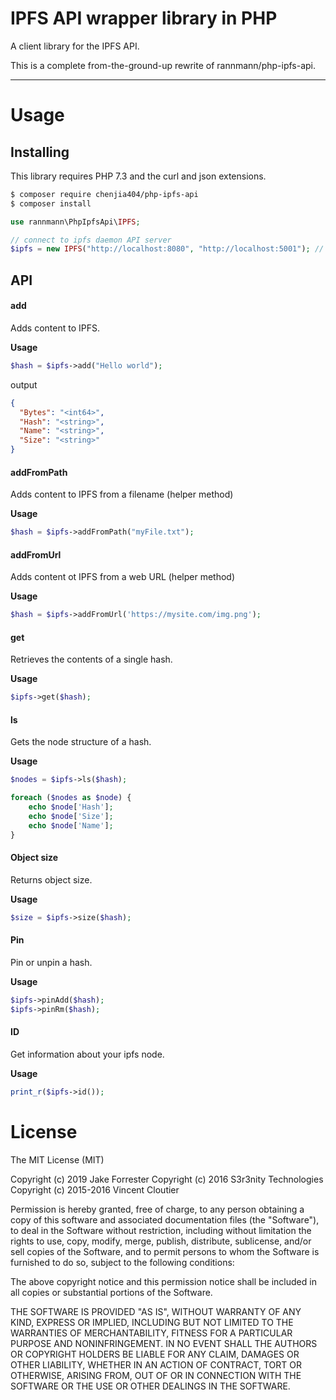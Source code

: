 IPFS API wrapper library in PHP
======================================

A client library for the IPFS API.

This is a complete from-the-ground-up rewrite of rannmann/php-ipfs-api.

-----

# Usage

## Installing 

This library requires PHP 7.3 and the curl and json extensions.

```bash
$ composer require chenjia404/php-ipfs-api
$ composer install
```

```PHP
use rannmann\PhpIpfsApi\IPFS;

// connect to ipfs daemon API server
$ipfs = new IPFS("http://localhost:8080", "http://localhost:5001"); // leaving out the arguments will default to these values
```


## API


#### add

Adds content to IPFS. 

**Usage**
```PHP
$hash = $ipfs->add("Hello world");
```
output
```JSON
{
  "Bytes": "<int64>",
  "Hash": "<string>",
  "Name": "<string>",
  "Size": "<string>"
}
```

#### addFromPath

Adds content to IPFS from a filename (helper method)

**Usage**
```PHP
$hash = $ipfs->addFromPath("myFile.txt");
```

#### addFromUrl

Adds content ot IPFS from a web URL (helper method)

**Usage**
```PHP
$hash = $ipfs->addFromUrl('https://mysite.com/img.png');
```


#### get

Retrieves the contents of a single hash.

**Usage**
```PHP
$ipfs->get($hash);
```

#### ls
Gets the node structure of a hash.

**Usage**
```PHP
$nodes = $ipfs->ls($hash);

foreach ($nodes as $node) {
	echo $node['Hash'];
	echo $node['Size'];
	echo $node['Name'];
}
```


#### Object size

Returns object size.

**Usage**
```PHP
$size = $ipfs->size($hash);
```

#### Pin

Pin or unpin a hash.

**Usage**
```PHP
$ipfs->pinAdd($hash);
$ipfs->pinRm($hash);
```

#### ID

Get information about your ipfs node.

**Usage**
```PHP
print_r($ipfs->id());
```

# License 

The MIT License (MIT)

Copyright (c) 2019 Jake Forrester
Copyright (c) 2016 S3r3nity Technologies
Copyright (c) 2015-2016 Vincent Cloutier

Permission is hereby granted, free of charge, to any person obtaining a copy of this software and associated documentation files (the "Software"), to deal in the Software without restriction, including without limitation the rights to use, copy, modify, merge, publish, distribute, sublicense, and/or sell copies of the Software, and to permit persons to whom the Software is furnished to do so, subject to the following conditions:

The above copyright notice and this permission notice shall be included in all copies or substantial portions of the Software.

THE SOFTWARE IS PROVIDED "AS IS", WITHOUT WARRANTY OF ANY KIND, EXPRESS OR IMPLIED, INCLUDING BUT NOT LIMITED TO THE WARRANTIES OF MERCHANTABILITY, FITNESS FOR A PARTICULAR PURPOSE AND NONINFRINGEMENT. IN NO EVENT SHALL THE AUTHORS OR COPYRIGHT HOLDERS BE LIABLE FOR ANY CLAIM, DAMAGES OR OTHER LIABILITY, WHETHER IN AN ACTION OF CONTRACT, TORT OR OTHERWISE, ARISING FROM, OUT OF OR IN CONNECTION WITH THE SOFTWARE OR THE USE OR OTHER DEALINGS IN THE SOFTWARE.